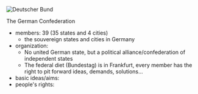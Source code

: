 ![Deutscher Bund](593px-Deutscher_Bund.svg.png)

The German Confederation

- members: 39 (35 states and 4 cities)
  - the souvereign states and cities in Germany
- organization:
  - No united German state, but a political alliance/confederation of independent states
  - The federal diet (Bundestag) is in Frankfurt, every member has the right to pit forward ideas, demands, solutions...
- basic ideas/aims:
- people's rights: